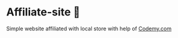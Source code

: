 # Affiliate-site :money_mouth_face:                                                                                                                                                                  
Simple website affiliated with local store
 with help of <a href="http://johnelder.com/">Codemy.com</a>
